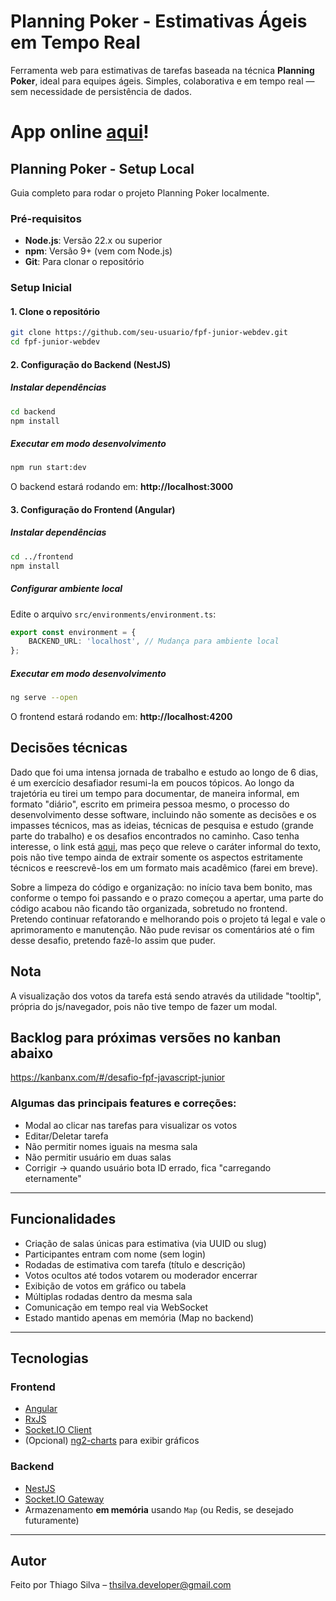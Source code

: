 #  Planning Poker - Estimativas Ágeis em Tempo Real

Ferramenta web para estimativas de tarefas baseada na técnica **Planning Poker**, ideal para equipes ágeis. Simples, colaborativa e em tempo real — sem necessidade de persistência de dados.

# App online [aqui](https://planningpoker-by0z38709-thsilvadevs-projects.vercel.app/)!

##  Planning Poker - Setup Local

Guia completo para rodar o projeto Planning Poker localmente.

###  Pré-requisitos

- **Node.js**: Versão 22.x ou superior
- **npm**: Versão 9+ (vem com Node.js)
- **Git**: Para clonar o repositório

###  Setup Inicial

#### 1. Clone o repositório
```bash
git clone https://github.com/seu-usuario/fpf-junior-webdev.git
cd fpf-junior-webdev
```

#### 2. Configuração do Backend (NestJS)

##### Instalar dependências
```bash
cd backend
npm install
```

##### Executar em modo desenvolvimento
```bash
npm run start:dev
```

O backend estará rodando em: **http://localhost:3000**

#### 3. Configuração do Frontend (Angular)

##### Instalar dependências
```bash
cd ../frontend
npm install
```

##### Configurar ambiente local
Edite o arquivo `src/environments/environment.ts`:
```typescript
export const environment = {
    BACKEND_URL: 'localhost', // Mudança para ambiente local
};
```

##### Executar em modo desenvolvimento
```bash
ng serve --open
```

O frontend estará rodando em: **http://localhost:4200**


## Decisões técnicas

Dado que foi uma intensa jornada de trabalho e estudo ao longo de 6 dias, é um exercício desafiador resumi-la em poucos tópicos. Ao longo da trajetória eu tirei um tempo para documentar, de maneira informal, em formato "diário", escrito em primeira pessoa mesmo, o processo do desenvolvimento desse software, incluindo não somente as decisões e os impasses técnicos, mas as ideias, técnicas de pesquisa e estudo (grande parte do trabalho) e os desafios encontrados no caminho. Caso tenha interesse, o link está [aqui](https://docs.google.com/document/d/1D0rdoTHIN0RDQOA9z3h6PKojN-HpMdcvjQAB-Juz_BA/edit?usp=sharing), mas peço que releve o caráter informal do texto, pois não tive tempo ainda de extrair somente os aspectos estritamente técnicos e reescrevê-los em um formato mais acadêmico (farei em breve).

Sobre a limpeza do código e organização: no início tava bem bonito, mas conforme o tempo foi passando e o prazo começou a apertar, uma parte do código acabou não ficando tão organizada, sobretudo no frontend. Pretendo continuar refatorando e melhorando pois o projeto tá legal e vale o aprimoramento e manutenção. Não pude revisar os comentários até o fim desse desafio, pretendo fazê-lo assim que puder.

## Nota

A visualização dos votos da tarefa está sendo através da utilidade "tooltip", própria do js/navegador, pois não tive tempo de fazer um modal.

## Backlog para próximas versões no kanban abaixo

 https://kanbanx.com/#/desafio-fpf-javascript-junior

### Algumas das principais features e correções:
- Modal ao clicar nas tarefas para visualizar os votos
- Editar/Deletar tarefa
- Não permitir nomes iguais na mesma sala
- Não permitir usuário em duas salas 
- Corrigir -> quando usuário bota ID errado, fica "carregando eternamente"
---

##  Funcionalidades

-  Criação de salas únicas para estimativa (via UUID ou slug)
-  Participantes entram com nome (sem login)
-  Rodadas de estimativa com tarefa (título e descrição)
-  Votos ocultos até todos votarem ou moderador encerrar
-  Exibição de votos em gráfico ou tabela
-  Múltiplas rodadas dentro da mesma sala
-  Comunicação em tempo real via WebSocket
-  Estado mantido apenas em memória (Map no backend)

---

##  Tecnologias

### Frontend
- [Angular](https://angular.io/)
- [RxJS](https://rxjs.dev/)
- [Socket.IO Client](https://socket.io/docs/v4/client-api/)
- (Opcional) [ng2-charts](https://valor-software.com/ng2-charts/) para exibir gráficos

### Backend
- [NestJS](https://nestjs.com/)
- [Socket.IO Gateway](https://docs.nestjs.com/websockets/gateways)
- Armazenamento **em memória** usando `Map` (ou Redis, se desejado futuramente)

---

## Autor
Feito por Thiago Silva – thsilva.developer@gmail.com
